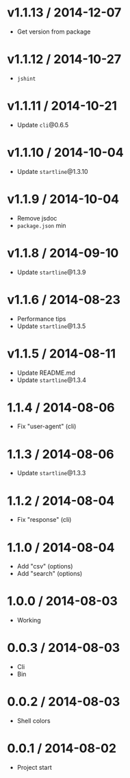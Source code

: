 v1.1.13 / 2014-12-07
==================

  * Get version from package

v1.1.12 / 2014-10-27
==================

  * `jshint`

v1.1.11 / 2014-10-21
==================

  * Update `cli`@0.6.5

v1.1.10 / 2014-10-04
==================

  * Update `startline`@1.3.10

v1.1.9 / 2014-10-04
==================

  * Remove jsdoc
  * `package.json` min

v1.1.8 / 2014-09-10
==================

  * Update `startline`@1.3.9

v1.1.6 / 2014-08-23
==================

  * Performance tips
  * Update `startline`@1.3.5

v1.1.5 / 2014-08-11
==================

  * Update README.md
  * Update `startline`@1.3.4

1.1.4 / 2014-08-06
==================

  * Fix "user-agent" (cli)

1.1.3 / 2014-08-06
==================

  * Update `startline`@1.3.3

1.1.2 / 2014-08-04
==================

  * Fix "response" (cli)

1.1.0 / 2014-08-04
==================

  * Add "csv" (options)
  * Add "search" (options)

1.0.0 / 2014-08-03
==================

  * Working

0.0.3 / 2014-08-03
==================

  * Cli
  * Bin

0.0.2 / 2014-08-03
==================

  * Shell colors

0.0.1 / 2014-08-02
==================

  * Project start
